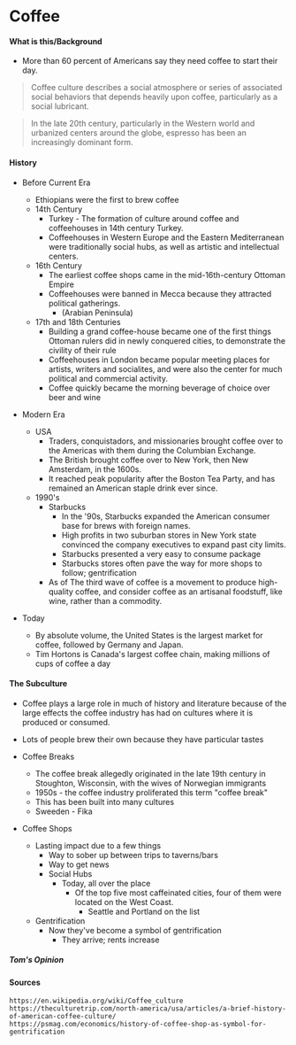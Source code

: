 Coffee
===

#### What is this/Background
* More than 60 percent of Americans say they need coffee to start their day.
> Coffee culture describes a social atmosphere or series of associated social behaviors that depends heavily upon coffee, particularly as a social lubricant.  

> In the late 20th century, particularly in the Western world and urbanized centers around the globe, espresso has been an increasingly dominant form.

#### History
* Before Current Era
  * Ethiopians were the first to brew coffee
  * 14th Century 
    * Turkey - The formation of culture around coffee and coffeehouses in 14th century Turkey.
    * Coffeehouses in Western Europe and the Eastern Mediterranean were traditionally social hubs, as well as artistic and intellectual centers.
  * 16th Century
    * The earliest coffee shops came in the mid-16th-century Ottoman Empire
    * Coffeehouses were banned in Mecca because they attracted political gatherings.
      * (Arabian Peninsula)
  * 17th and 18th Centuries
    * Building a grand coffee-house became one of the first things Ottoman rulers did in newly conquered cities, to demonstrate the civility of their rule
    * Coffeehouses in London became popular meeting places for artists, writers and socialites, and were also the center for much political and commercial activity. 
    * Coffee quickly became the morning beverage of choice over beer and wine

* Modern Era
  * USA
    * Traders, conquistadors, and missionaries brought coffee over to the Americas with them during the Columbian Exchange.
    * The British brought coffee over to New York, then New Amsterdam, in the 1600s. 
    * It reached peak popularity after the Boston Tea Party, and has remained an American staple drink ever since.
  * 1990's
    * Starbucks
      * In the '90s, Starbucks expanded the American consumer base for brews with foreign names. 
      * High profits in two suburban stores in New York state convinced the company executives to expand past city limits. 
      * Starbucks presented a very easy to consume package
      * Starbucks stores often pave the way for more shops to follow; gentrification
    * As of The third wave of coffee is a movement to produce high-quality coffee, and consider coffee as an artisanal foodstuff, like wine, rather than a commodity.
* Today
  * By absolute volume, the United States is the largest market for coffee, followed by Germany and Japan.
  * Tim Hortons is Canada's largest coffee chain, making millions of cups of coffee a day

#### The Subculture 
* Coffee plays a large role in much of history and literature because of the large effects the coffee industry has had on cultures where it is produced or consumed.

* Lots of people brew their own because they have particular tastes

* Coffee Breaks
  * The coffee break allegedly originated in the late 19th century in Stoughton, Wisconsin, with the wives of Norwegian immigrants
  * 1950s - the coffee industry proliferated this term "coffee break"
  * This has been built into many cultures
  * Sweeden - Fika

* Coffee Shops
  * Lasting impact due to a few things
    * Way to sober up between trips to taverns/bars
    * Way to get news
    * Social Hubs
      * Today, all over the place
        * Of the top five most caffeinated cities, four of them were located on the West Coast. 
          * Seattle and Portland on the list
  * Gentrification
    * Now they've become a symbol of gentrification
      * They arrive; rents increase

##### Tom's Opinion

#### Sources
```
https://en.wikipedia.org/wiki/Coffee_culture
https://theculturetrip.com/north-america/usa/articles/a-brief-history-of-american-coffee-culture/
https://psmag.com/economics/history-of-coffee-shop-as-symbol-for-gentrification
```
